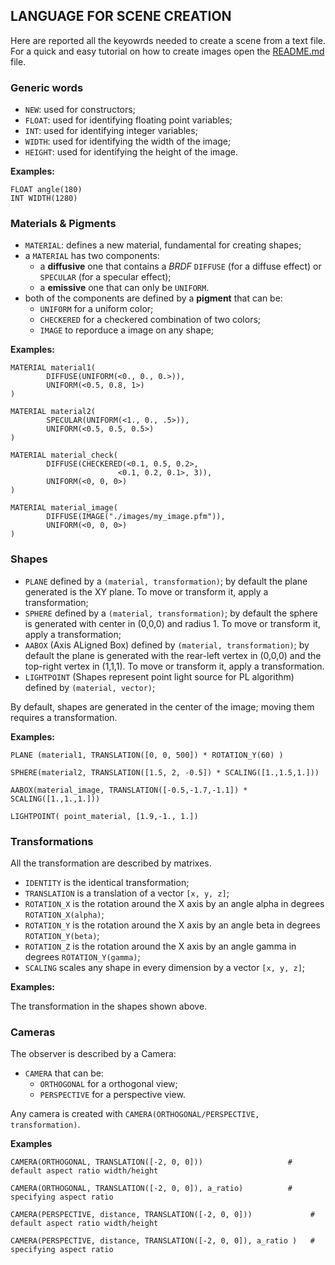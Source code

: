 ## LANGUAGE FOR SCENE CREATION

Here are reported all the keyowrds needed to create a scene from a text file. For a quick and easy tutorial on how to create images open the [README.md](https://github.com/DanieleZambetti97/ProjectMoana/blob/master/README.md) file.

### Generic words

- `NEW`: used for constructors;
- `FLOAT`: used for identifying floating point variables;
- `INT`: used for identifying integer variables;
- `WIDTH`: used for identifying the width of the image;
- `HEIGHT`: used for identifying the height of the image. 

**Examples:**
```
FLOAT angle(180)
INT WIDTH(1280)
```

### Materials & Pigments

- `MATERIAL`: defines a new material, fundamental for creating shapes;
- a `MATERIAL` has two components:
  - a **diffusive** one that contains a *BRDF* `DIFFUSE` (for a diffuse effect) or `SPECULAR` (for a specular effect);
  - a **emissive** one that can only be `UNIFORM`.
- both of the components are defined by a **pigment** that can be:
  - `UNIFORM` for a uniform color;
  - `CHECKERED` for a checkered combination of two colors;
  - `IMAGE` to reporduce a image on any shape;

**Examples:**
```
MATERIAL material1(
        DIFFUSE(UNIFORM(<0., 0., 0.>)),
        UNIFORM(<0.5, 0.8, 1>)            
)

MATERIAL material2(
        SPECULAR(UNIFORM(<1., 0., .5>)),   
        UNIFORM(<0.5, 0.5, 0.5>)            
)

MATERIAL material_check(
        DIFFUSE(CHECKERED(<0.1, 0.5, 0.2>,
                        <0.1, 0.2, 0.1>, 3)),
        UNIFORM(<0, 0, 0>)
)

MATERIAL material_image(
        DIFFUSE(IMAGE("./images/my_image.pfm")),
        UNIFORM(<0, 0, 0>)
)
```

### Shapes


- `PLANE` defined by a `(material, transformation)`; by default the plane generated is the XY plane. To move or transform it, apply a transformation;
- `SPHERE` defined by a `(material, transformation)`; by default the sphere is generated with center in (0,0,0) and radius 1. To move or transform it, apply a transformation;
- `AABOX` (Axis ALigned Box) defined by `(material, transformation)`; by default the plane is generated with the rear-left vertex in (0,0,0) and the top-right vertex in (1,1,1). To move or transform it, apply a transformation.
- `LIGHTPOINT` (Shapes represent point light source for PL algorithm) defined by `(material, vector)`; 

By default, shapes are generated in the center of the image; moving them requires a transformation.

**Examples:**
```
PLANE (material1, TRANSLATION([0, 0, 500]) * ROTATION_Y(60) )

SPHERE(material2, TRANSLATION([1.5, 2, -0.5]) * SCALING([1.,1.5,1.]))

AABOX(material_image, TRANSLATION([-0.5,-1.7,-1.1]) * SCALING([1.,1.,1.]))

LIGHTPOINT( point_material, [1.9,-1., 1.])

```

### Transformations

All the transformation are described by matrixes.

- `IDENTITY` is the identical transformation;
- `TRANSLATION` is a translation of a vector `[x, y, z]`;
- `ROTATION_X` is the rotation around the X axis by an angle alpha in degrees `ROTATION_X(alpha)`;
- `ROTATION_Y` is the rotation around the X axis by an angle beta in degrees `ROTATION_Y(beta)`;
- `ROTATION_Z` is the rotation around the X axis by an angle gamma in degrees `ROTATION_Y(gamma)`;
- `SCALING` scales any shape in every dimension by a vector `[x, y, z]`;

**Examples:**

The transformation in the shapes shown above.


### Cameras

The observer is described by a Camera:

- `CAMERA` that can be:
  - `ORTHOGONAL` for a orthogonal view;
  - `PERSPECTIVE` for a perspective view.

Any camera is created with `CAMERA(ORTHOGONAL/PERSPECTIVE, transformation)`.

**Examples**
```
CAMERA(ORTHOGONAL, TRANSLATION([-2, 0, 0]))                   # default aspect ratio width/height

CAMERA(ORTHOGONAL, TRANSLATION([-2, 0, 0]), a_ratio)          # specifying aspect ratio

CAMERA(PERSPECTIVE, distance, TRANSLATION([-2, 0, 0]))             # default aspect ratio width/height

CAMERA(PERSPECTIVE, distance, TRANSLATION([-2, 0, 0]), a_ratio )   # specifying aspect ratio
```
